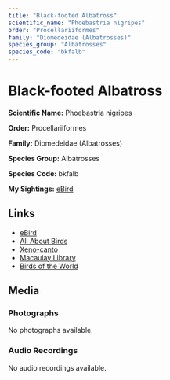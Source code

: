 ```yaml
---
title: "Black-footed Albatross"
scientific_name: "Phoebastria nigripes"
order: "Procellariiformes"
family: "Diomedeidae (Albatrosses)"
species_group: "Albatrosses"
species_code: "bkfalb"
---
```


# Black-footed Albatross

**Scientific Name:** Phoebastria nigripes

**Order:** Procellariiformes

**Family:** Diomedeidae (Albatrosses)

**Species Group:** Albatrosses

**Species Code:** bkfalb

**My Sightings:** [eBird](https://ebird.org/lifelist?r=world&time=life&spp=bkfalb)

## Links
* [eBird](https://ebird.org/species/bkfalb) 
* [All About Birds](https://www.allaboutbirds.org/guide/bkfalb) 
* [Xeno-canto](https://www.xeno-canto.org/species/phoebastria-nigripes) 
* [Macaulay Library](https://search.macaulaylibrary.org/catalog?taxonCode=bkfalb&sort=rating_rank_desc)
* [Birds of the World](https://birdsoftheworld.org/bow/species/bkfalb)

## Media
### Photographs
No photographs available.

### Audio Recordings
No audio recordings available.
